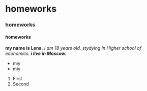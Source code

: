 # homeworks
### homeworks
#### homeworks
**my name is Lena.**
*I am 18 years old.*
_stydying in Higher school of economics._
***i live in Moscow.***
+ miy
+ miy
1. First
2. Second
